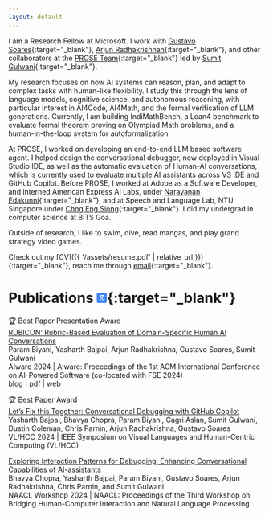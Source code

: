```yaml
---
layout: default
---
```


I am a Research Fellow at Microsoft. I work with [Gustavo Soares](https://www.microsoft.com/en-us/research/people/gsoares/){:target="_blank"}, [Arjun Radhakrishnan](https://www.microsoft.com/en-us/research/people/arradha/){:target="_blank"}, and other collaborators at the [PROSE Team](https://www.microsoft.com/en-us/research/group/prose/){:target="_blank"} led by [Sumit Gulwani](https://www.microsoft.com/en-us/research/people/sumitg/){:target="_blank"}.

My research focuses on how AI systems can reason, plan, and adapt to complex tasks with human-like flexibility. I study this through the lens of language models, cognitive science, and autonomous reasoning, with particular interest in AI4Code, AI4Math, and the formal verification of LLM generations. Currently, I am building IndiMathBench, a Lean4 benchmark to evaluate formal theorem proving on Olympiad Math problems, and a human-in-the-loop system for autoformalization.

At PROSE, I worked on developing an end-to-end LLM based software agent. I helped design the conversational debugger, now deployed in Visual Studio IDE, as well as the automatic evaluation of Human-AI conversations, which is currently used to evaluate multiple AI assistants across VS IDE and GitHub Copilot. Before PROSE, I worked at Adobe as a Software Developer, and interned American Express AI Labs, under [Narayanan Edakunni](https://scholar.google.com/citations?user=qI7tWCsAAAAJ&hl=en){:target="_blank"}, and at Speech and Language Lab, NTU Singapore under [Chng Eng Siong](https://aseschng.github.io/intro1.html){:target="_blank"}. I did my undergrad in computer science at BITS Goa.

Outside of research, I like to swim, dive, read mangas, and play grand strategy video games.

Check out my [CV]({{ '/assets/resume.pdf' | relative_url }}){:target="_blank"}, reach me through [email](mailto:parambiyani8@gmail.com){:target="_blank"}.


# Publications [<img src="assets\img\logos\google_scholar.png" alt="google-scholar" target="_blank" width="20" height="20">](https://scholar.google.com/citations?user=BdfgjTwAAAAJ&hl=en){:target="_blank"}

<div>
    <p class="paper">
        <span class="badge"> 🏆 Best Paper Presentation Award </span><br>
        <a class="paperlink" href="https://dl.acm.org/doi/10.1145/3664646.3664778" target="_blank"><span class="papertitle">RUBICON: Rubric-Based Evaluation of Domain-Specific Human AI Conversations</span></a><br>
        <span class="thisauthor">Param Biyani</span>, Yasharth Bajpai, Arjun Radhakrishna, Gustavo Soares, Sumit Gulwani<br>
        <span class="confshort">AIware 2024</span> |
            AIware: Proceedings of the 1st ACM International Conference on AI-Powered Software (co-located with FSE 2024)<br>
        <a class="tag" href="https://www.microsoft.com/en-us/research/blog/rubicon-evaluating-conversations-between-humans-and-ai-systems/" target="_blank">blog</a>
        <span class="tagsep">|</span>
        <a class="tag" href="https://www.microsoft.com/en-us/research/uploads/prod/2024/05/RUBICON__Rubric_Based_Evaluation_of_Domain_Specific_Human_AI_Conversations-10.pdf" target="_blank">pdf</a>
        <span class="tagsep">|</span>
        <a class="tag" href="https://www.microsoft.com/en-us/research/publication/rubicon-rubric-based-evaluation-of-domain-specific-human-ai-conversations/" target="_blank">web</a>
    </p>
</div>

<div>
    <p class="paper">
        <span class="badge"> 🏆 Best Paper Award </span><br>
        <a class="paperlink" href="https://www.microsoft.com/en-us/research/publication/lets-fix-this-together-conversational-debugging-with-github-copilot/" target="_blank"><span class="papertitle">Let’s Fix this Together: Conversational Debugging with GitHub Copilot</span></a><br>
        Yasharth Bajpai, Bhavya Chopra, <span class="thisauthor">Param Biyani</span>, Cagri Aslan, Sumit Gulwani, Dustin Coleman, Chris Parnin, Arjun Radhakrishna, Gustavo Soares<br>
        <span class="confshort">VL/HCC 2024</span> | IEEE Symposium on Visual Languages and Human-Centric Computing (VL/HCC)<br>
    </p>
</div>

<div>
    <p class="paper">
        <a class="paperlink" href="https://arxiv.org/abs/2402.06229" target="_blank"><span class="papertitle"> Exploring Interaction Patterns for Debugging: Enhancing Conversational Capabilities of AI-assistants</span></a><br>
        Bhavya Chopra, Yasharth Bajpai, <span class="thisauthor">Param Biyani</span>, Gustavo Soares, Arjun Radhakrishna, Chris Parnin, and Sumit Gulwani<br>
        <span class="confshort">NAACL Workshop 2024</span> | NAACL: Proceedings of the Third Workshop on Bridging Human-Computer Interaction and Natural Language Processing <br>
    </p>
</div>

<br>